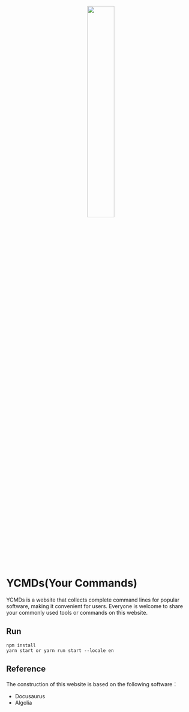 <p align="center" width="100%">
    <img width="38%" src="https://github.com/user-attachments/assets/eea711f0-1032-4352-bcdd-df2dccd6bb4f">
</p>

# YCMDs(Your Commands)

YCMDs is a website that collects complete command lines for popular software, making it convenient for users. Everyone is welcome to share your commonly used tools or commands on this website.

## Run

    npm install
    yarn start or yarn run start --locale en


## Reference

The construction of this website is based on the following software：

   -  Docusaurus
   -  Algolia